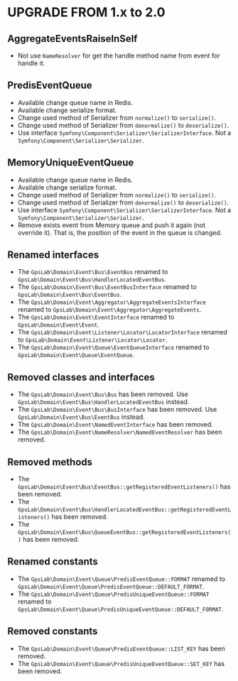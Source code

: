 UPGRADE FROM 1.x to 2.0
=======================

## AggregateEventsRaiseInSelf

* Not use `NameResolver` for get the handle method name from event for handle it.

## PredisEventQueue

* Available change queue name in Redis.
* Available change serialize format.
* Change used method of Serializer from `normalize()` to `serialize()`.
* Change used method of Serializer from `denormalize()` to `deserialize()`.
* Use interface `Symfony\Component\Serializer\SerializerInterface`. Not a `Symfony\Component\Serializer\Serializer`.

## MemoryUniqueEventQueue

* Available change queue name in Redis.
* Available change serialize format.
* Change used method of Serializer from `normalize()` to `serialize()`.
* Change used method of Serializer from `denormalize()` to `deserialize()`.
* Use interface `Symfony\Component\Serializer\SerializerInterface`. Not a `Symfony\Component\Serializer\Serializer`.
* Remove exists event from Memory queue and push it again (not override it). That is, the position of the event in the
queue is changed.

## Renamed interfaces

* The `GpsLab\Domain\Event\Bus\EventBus` renamed to `GpsLab\Domain\Event\Bus\HandlerLocatedEventBus`.
* The `GpsLab\Domain\Event\Bus\EventBusInterface` renamed to `GpsLab\Domain\Event\Bus\EventBus`.
* The `GpsLab\Domain\Event\Aggregator\AggregateEventsInterface` renamed to `GpsLab\Domain\Event\Aggregator\AggregateEvents`.
* The `GpsLab\Domain\Event\EventInterface` renamed to `GpsLab\Domain\Event\Event`.
* The `GpsLab\Domain\Event\Listener\Locator\LocatorInterface` renamed to `GpsLab\Domain\Event\Listener\Locator\Locator`.
* The `GpsLab\Domain\Event\Queue\EventQueueInterface` renamed to `GpsLab\Domain\Event\Queue\EventQueue`.

## Removed classes and interfaces

* The `GpsLab\Domain\Event\Bus\Bus` has been removed. Use `GpsLab\Domain\Event\Bus\HandlerLocatedEventBus` instead.
* The `GpsLab\Domain\Event\Bus\BusInterface` has been removed. Use `GpsLab\Domain\Event\Bus\EventBus` instead.
* The `GpsLab\Domain\Event\NamedEventInterface` has been removed.
* The `GpsLab\Domain\Event\NameResolver\NamedEventResolver` has been removed.

## Removed methods

* The `GpsLab\Domain\Event\Bus\EventBus::getRegisteredEventListeners()` has been removed.
* The `GpsLab\Domain\Event\Bus\HandlerLocatedEventBus::getRegisteredEventListeners()` has been removed.
* The `GpsLab\Domain\Event\Bus\QueueEventBus::getRegisteredEventListeners()` has been removed.

## Renamed constants

* The `GpsLab\Domain\Event\Queue\PredisEventQueue::FORMAT` renamed to `GpsLab\Domain\Event\Queue\PredisEventQueue::DEFAULT_FORMAT`.
* The `GpsLab\Domain\Event\Queue\PredisUniqueEventQueue::FORMAT` renamed to `GpsLab\Domain\Event\Queue\PredisUniqueEventQueue::DEFAULT_FORMAT`.

## Removed constants

* The `GpsLab\Domain\Event\Queue\PredisEventQueue::LIST_KEY` has been removed.
* The `GpsLab\Domain\Event\Queue\PredisUniqueEventQueue::SET_KEY` has been removed.
